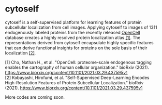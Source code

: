 # cytoself
cytoself is a self-supervised platform for learning features of protein subcellular localization from cell images.
Applying cytoself to images of 1311 endogenously labeled proteins from the recently released 
[OpenCell](https://opencell.czbiohub.org) database creates a highly resolved protein localization atlas
[[1]](https://www.biorxiv.org/content/10.1101/2021.03.29.437450v1). 
The representations derived from cytoself encapsulate highly specific features that can derive functional insights for 
proteins on the sole basis of their localization [[2]](https://www.biorxiv.org/content/10.1101/2021.03.29.437595v1).

[1] Cho, Nathan H., et al. "OpenCell: proteome-scale endogenous tagging enables the cartography of human cellular organization." bioRxiv (2021).
https://www.biorxiv.org/content/10.1101/2021.03.29.437595v1 <br />
[2] Kobayashi, Hirofumi, et al. "Self-Supervised Deep-Learning Encodes High-Resolution Features of Protein Subcellular Localization." bioRxiv (2021).
https://www.biorxiv.org/content/10.1101/2021.03.29.437595v1



More codes are coming soon.
